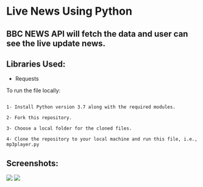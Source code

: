 <h1>Live News Using Python</h1>

<h2>BBC NEWS API will fetch the data and user can see the live update news.</h2>

<h2>Libraries Used:</h2>
<ul>
    <li>Requests</li>
</ul>


To run the file locally:
```

1- Install Python version 3.7 along with the required modules.

2- Fork this repository.

3- Choose a local folder for the cloned files.

4- Clone the repository to your local machine and run this file, i.e., mp3player.py

```


<h2>Screenshots:</h2>

<img src="https://user-images.githubusercontent.com/72568715/168640392-12ab48d3-9e01-46f5-bbdc-08da477d1098.PNG">


<img src="https://user-images.githubusercontent.com/72568715/168640432-dc12c528-2d93-4d24-babf-17087494295d.PNG">
